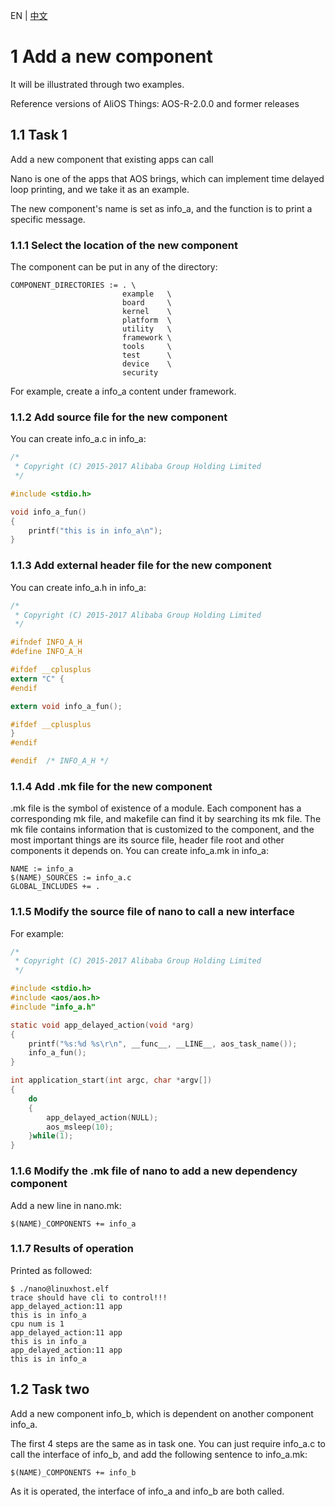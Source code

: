 EN | [中文](Add-a-new-component-example.zh)

# 1 Add a new component

It will be illustrated through two examples. 

Reference versions of AliOS Things: AOS-R-2.0.0 and former releases

## 1.1	Task 1

Add a new component that existing apps can call

Nano is one of the apps that AOS brings, which can implement time delayed loop printing, and we take it as an example.

The new component's name is set as info_a, and the function is to print a specific message.

### 1.1.1	Select the location of the new component

The component can be put in any of the directory: 

```
COMPONENT_DIRECTORIES := . \
                         example   \
                         board     \
                         kernel    \
                         platform  \
                         utility   \
                         framework \
                         tools     \
                         test      \
                         device    \
                         security
```

For example, create a info_a content under framework.

### 1.1.2	Add source file for the new component

You can create info_a.c  in info_a: 

```c
/*
 * Copyright (C) 2015-2017 Alibaba Group Holding Limited
 */

#include <stdio.h>

void info_a_fun()
{
	printf("this is in info_a\n");
}

```

### 1.1.3	Add external header file for the new component

You can create info_a.h in info_a:

```c	
/*
 * Copyright (C) 2015-2017 Alibaba Group Holding Limited
 */

#ifndef INFO_A_H
#define INFO_A_H

#ifdef __cplusplus
extern "C" {
#endif

extern void info_a_fun();

#ifdef __cplusplus
}
#endif

#endif  /* INFO_A_H */
```

### 1.1.4	Add .mk file for the new component

.mk file is the symbol of existence of a module. Each component has a corresponding mk file, and makefile can find it by searching its mk file. The mk file contains information that is customized to the component, and the most important things are its source file, header file root and other components it depends on. You can create info_a.mk in info_a:

```
NAME := info_a
$(NAME)_SOURCES := info_a.c
GLOBAL_INCLUDES += .
```

### 1.1.5	Modify the source file of nano to call a new interface

For example:

```c
/*
 * Copyright (C) 2015-2017 Alibaba Group Holding Limited
 */

#include <stdio.h>
#include <aos/aos.h>
#include "info_a.h"

static void app_delayed_action(void *arg)
{
    printf("%s:%d %s\r\n", __func__, __LINE__, aos_task_name());
    info_a_fun();	
}

int application_start(int argc, char *argv[])
{
    do
    {
        app_delayed_action(NULL);
        aos_msleep(10);
    }while(1);
}
```

### 1.1.6	Modify the .mk file of nano to add a new dependency component

Add a new line in nano.mk:

```
$(NAME)_COMPONENTS += info_a
```

### 1.1.7	Results of operation

Printed as followed:

```
$ ./nano@linuxhost.elf 
trace should have cli to control!!!
app_delayed_action:11 app
this is in info_a
cpu num is 1
app_delayed_action:11 app
this is in info_a
app_delayed_action:11 app
this is in info_a
```

## 1.2	Task two

Add a new component info_b, which is dependent on another component info_a.

The first 4 steps are the same as in task one. You can just require info_a.c  to call the interface of info_b, and add the following sentence to info_a.mk:

```
$(NAME)_COMPONENTS += info_b
```

As it is operated, the interface of info_a and info_b are both called.
